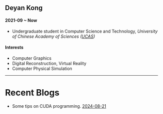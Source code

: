      
## Deyan Kong

#### 2021-09 ~ Now
 - Undergraduate student in Computer Science and Technology, *University of Chinese Academy of Sciences ([UCAS](http://www.ucas.ac.cn))*

#### Interests
 - Computer Graphics
 - Digital Reconstruction, Virtual Reality
 - Computer Physical Simulation

* * *

# Recent Blogs

 - Some tips on CUDA programming. [2024-08-21](./blogs/blog2024/CUDA_tips.md)
